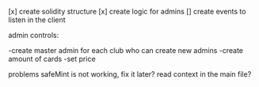 [x] create solidity structure
[x] create logic for admins
[] create events to listen in the client


admin controls:

-create master admin for each club who can create new admins
-create amount of cards
-set price


problems
safeMint is not working, fix it later?
read context in the main file?
